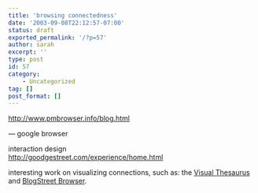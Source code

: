 ```yaml
---
title: 'browsing connectedness'
date: '2003-09-08T22:12:57-07:00'
status: draft
exported_permalink: '/?p=57'
author: sarah
excerpt: ''
type: post
id: 57
category:
    - Uncategorized
tag: []
post_format: []
---
```

http://www.pmbrowser.info/blog.html

— google browser

interaction design  
http://goodgestreet.com/experience/home.html

interesting work on visualizing connections, such as: the [Visual Thesaurus](http://www.plumbdesign.com/selected_work/visual_thesaurus) and [BlogStreet Browser](http://www.pmbrowser.info/blog.html).